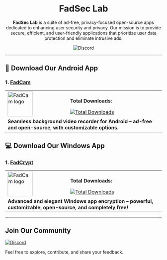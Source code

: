 <div align="center">

# FadSec Lab

**FadSec Lab** is a suite of ad-free, privacy-focused open-source apps dedicated to enhancing user security and privacy. Our mission is to provide secure, efficient, and user-friendly applications that prioritize user data protection and eliminate intrusive ads. 

<img alt="Discord" src="https://img.shields.io/discord/1263384048194027520?style=social&logo=discord&label=Join%20chat&color=red">
</div>

---

## 📱 Download Our Android App

### 1. [FadCam](https://github.com/anonfaded/FadCam/) 


<table>
  <tr>
    <td style="text-align: left;">
      <a href="https://github.com/anonfaded/FadCam/" target="_blank">
        <img src="https://github.com/anonfaded/FadCam/assets/124708903/d6f99201-65c7-4c93-bf13-d4a0d65172ac" style="width: 80px; height: auto;" alt="FadCam logo">
      </a>
    </td>
    <td>
      <p><b>Total Downloads:</b></p>
      <a href="https://github.com/anonfaded/FadCam/releases/">
        <img src="https://img.shields.io/github/downloads/anonfaded/FadCam/total?label=Downloads%20Count&logo=github" alt="Total Downloads">
      </a>
    </td>
  </tr>
  <tr>
    <td colspan="2">
      <strong>Seamless background video recorder for Android – ad-free and open-source, with customizable options.</strong>
    </td>
  </tr>
</table>

## 💻 Download Our Windows App

### 1. [FadCrypt](https://github.com/anonfaded/FadCrypt/) 

<table>
  <tr>
    <td style="text-align: left;">
      <a href="https://github.com/anonfaded/FadCam/" target="_blank">
        <img src="https://github.com/user-attachments/assets/4816a7c8-9e71-4057-919e-5d2ffe08a950" style="width: 80px; height: auto;" alt="FadCam logo">
      </a>
    </td>
    <td>
      <p><b>Total Downloads:</b></p>
      <a href="https://github.com/anonfaded/FadCam/releases/">
        <img src="https://img.shields.io/github/downloads/anonfaded/FadCrypt/total?label=Downloads%20Count&logo=github" alt="Total Downloads">
      </a>
    </td>
  </tr>
  <tr>
    <td colspan="2">
      <strong>Advanced and elegant Windows app encryption – powerful, customizable, open-source, and completely free!</strong>
    </td>
  </tr>
</table>





---

## Join Our Community

[![Discord](https://img.shields.io/discord/1263384048194027520?label=Join%20Us%20on%20Discord&logo=discord)](https://discord.gg/kvAZvdkuuN )

Feel free to explore, contribute, and share your feedback.

